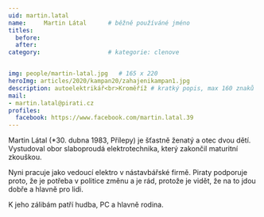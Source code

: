 ```yaml
---
uid: martin.latal
name:     Martin Látal  	# běžně používáné jméno
titles:
  before: 
  after:
category:                   # kategorie: clenove


img: people/martin-latal.jpg   # 165 x 220
heroImg: articles/2020/kampan20/zahajenikampan1.jpg
description: autoelektrikář<br>Kroměříž # kratký popis, max 160 znaků
mail:
- martin.latal@pirati.cz
profiles:
  facebook: https://www.facebook.com/martin.latal.39
---
```


Martin Látal (*30. dubna 1983, Přílepy) je šťastně ženatý a otec dvou dětí. Vystudoval obor slaboproudá elektrotechnika, který zakončil maturitní zkouškou.

Nyni pracuje jako vedoucí elektro v nástavbářské firmě. Piraty podporuje proto, že je potřeba v politice změnu a je rád, protože je vidět, že na to jdou dobře a hlavně pro lidi.

K jeho zálibám patří hudba, PC a hlavně rodina.
